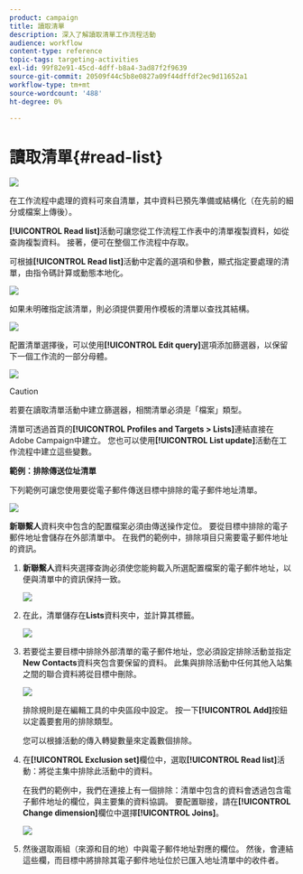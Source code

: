 ```yaml
---
product: campaign
title: 讀取清單
description: 深入了解讀取清單工作流程活動
audience: workflow
content-type: reference
topic-tags: targeting-activities
exl-id: 99f82e91-45cd-4dff-b8a4-3ad87f2f9639
source-git-commit: 20509f44c5b8e0827a09f44dffdf2ec9d11652a1
workflow-type: tm+mt
source-wordcount: '488'
ht-degree: 0%

---
```


# 讀取清單{#read-list}

![](../../assets/common.svg)

在工作流程中處理的資料可來自清單，其中資料已預先準備或結構化（在先前的細分或檔案上傳後）。

**[!UICONTROL Read list]**&#x200B;活動可讓您從工作流程工作表中的清單複製資料，如從查詢複製資料。 接著，便可在整個工作流程中存取。

可根據&#x200B;**[!UICONTROL Read list]**&#x200B;活動中定義的選項和參數，顯式指定要處理的清單，由指令碼計算或動態本地化。

![](assets/list_edit_select_option_01.png)

如果未明確指定該清單，則必須提供要用作模板的清單以查找其結構。

![](assets/s_advuser_list_template_select.png)

配置清單選擇後，可以使用&#x200B;**[!UICONTROL Edit query]**&#x200B;選項添加篩選器，以保留下一個工作流的一部分母體。

![](assets/wf_readlist_1.png)

>[!CAUTION]
>
>若要在讀取清單活動中建立篩選器，相關清單必須是「檔案」類型。

清單可透過首頁的&#x200B;**[!UICONTROL Profiles and Targets > Lists]**&#x200B;連結直接在Adobe Campaign中建立。 您也可以使用&#x200B;**[!UICONTROL List update]**&#x200B;活動在工作流程中建立這些變數。

**範例：排除傳送位址清單**

下列範例可讓您使用要從電子郵件傳送目標中排除的電子郵件地址清單。

![](assets/s_advuser_list_read_sample_1.png)

**新聯繫人**&#x200B;資料夾中包含的配置檔案必須由傳送操作定位。 要從目標中排除的電子郵件地址會儲存在外部清單中。 在我們的範例中，排除項目只需要電子郵件地址的資訊。

1. **新聯繫人**&#x200B;資料夾選擇查詢必須使您能夠載入所選配置檔案的電子郵件地址，以便與清單中的資訊保持一致。

   ![](assets/s_advuser_list_read_sample_0.png)

1. 在此，清單儲存在&#x200B;**Lists**&#x200B;資料夾中，並計算其標籤。

   ![](assets/s_advuser_list_read_sample_2.png)

1. 若要從主要目標中排除外部清單的電子郵件地址，您必須設定排除活動並指定&#x200B;**New Contacts**&#x200B;資料夾包含要保留的資料。 此集與排除活動中任何其他入站集之間的聯合資料將從目標中刪除。

   ![](assets/s_advuser_list_read_sample_3.png)

   排除規則是在編輯工具的中央區段中設定。 按一下&#x200B;**[!UICONTROL Add]**&#x200B;按鈕以定義要套用的排除類型。

   您可以根據活動的傳入轉變數量來定義數個排除。

1. 在&#x200B;**[!UICONTROL Exclusion set]**&#x200B;欄位中，選取&#x200B;**[!UICONTROL Read list]**&#x200B;活動：將從主集中排除此活動中的資料。

   在我們的範例中，我們在連接上有一個排除：清單中包含的資料會透過包含電子郵件地址的欄位，與主要集的資料協調。 要配置聯接，請在&#x200B;**[!UICONTROL Change dimension]**&#x200B;欄位中選擇&#x200B;**[!UICONTROL Joins]**。

   ![](assets/s_advuser_list_read_sample_4.png)

1. 然後選取兩組（來源和目的地）中與電子郵件地址對應的欄位。 然後，會連結這些欄，而目標中將排除其電子郵件地址位於已匯入地址清單中的收件者。
